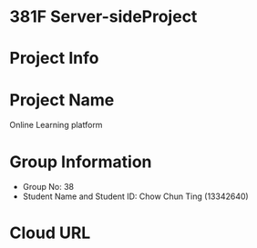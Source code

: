 # 381F Server-sideProject

# Project Info
# Project Name
Online Learning platform

# Group Information
- Group No: 38
- Student Name and Student ID:
  Chow Chun Ting (13342640)
# Cloud URL
